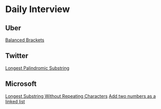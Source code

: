 # Daily Interview

## Uber

[Balanced Brackets](https://github.com/Joao208/Daily-Problem/tree/main/src/scripts/%234)

## Twitter

[Longest Palindromic Substring](https://github.com/Joao208/Daily-Problem/tree/main/src/scripts/%233)

## Microsoft

[Longest Substring Without Repeating Characters](https://github.com/Joao208/Daily-Problem/tree/main/src/scripts/%232)
[Add two numbers as a linked list](https://github.com/Joao208/Daily-Problem/tree/main/src/scripts/%231)
